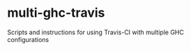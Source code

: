multi-ghc-travis
================

Scripts and instructions for using Travis-CI with multiple GHC configurations

